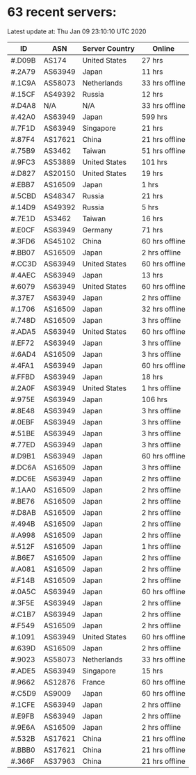# 63 recent servers:

Latest update at: Thu Jan 09 23:10:10 UTC 2020

| ID | ASN | Server Country | Online |
| -- | --- | -------------- | ------ |
| #.D09B | AS174 | United States | 27 hrs |
| #.2A79 | AS63949 | Japan | 11 hrs |
| #.1C9A | AS58073 | Netherlands | 33 hrs offline |
| #.15CF | AS49392 | Russia | 12 hrs |
| #.D4A8 | N/A | N/A | 33 hrs offline |
| #.42A0 | AS63949 | Japan | 599 hrs |
| #.7F1D | AS63949 | Singapore | 21 hrs |
| #.87F4 | AS17621 | China | 21 hrs offline |
| #.75B9 | AS3462 | Taiwan | 51 hrs offline |
| #.9FC3 | AS53889 | United States | 101 hrs |
| #.D827 | AS20150 | United States | 19 hrs |
| #.EBB7 | AS16509 | Japan | 1 hrs |
| #.5CBD | AS48347 | Russia | 21 hrs |
| #.14D9 | AS49392 | Russia | 5 hrs |
| #.7E1D | AS3462 | Taiwan | 16 hrs |
| #.E0CF | AS63949 | Germany | 71 hrs |
| #.3FD6 | AS45102 | China | 60 hrs offline |
| #.BB07 | AS16509 | Japan | 2 hrs offline |
| #.CC3D | AS63949 | United States | 60 hrs offline |
| #.4AEC | AS63949 | Japan | 13 hrs |
| #.6079 | AS63949 | United States | 60 hrs offline |
| #.37E7 | AS63949 | Japan | 2 hrs offline |
| #.1706 | AS16509 | Japan | 32 hrs offline |
| #.748D | AS16509 | Japan | 3 hrs offline |
| #.ADA5 | AS63949 | United States | 60 hrs offline |
| #.EF72 | AS63949 | Japan | 3 hrs offline |
| #.6AD4 | AS16509 | Japan | 3 hrs offline |
| #.4FA1 | AS63949 | Japan | 60 hrs offline |
| #.FFBD | AS63949 | Japan | 18 hrs |
| #.2A0F | AS63949 | United States | 1 hrs offline |
| #.975E | AS63949 | Japan | 106 hrs |
| #.8E48 | AS63949 | Japan | 3 hrs offline |
| #.0EBF | AS63949 | Japan | 3 hrs offline |
| #.51BE | AS63949 | Japan | 3 hrs offline |
| #.77ED | AS63949 | Japan | 3 hrs offline |
| #.D9B1 | AS63949 | Japan | 60 hrs offline |
| #.DC6A | AS16509 | Japan | 3 hrs offline |
| #.DC6E | AS63949 | Japan | 2 hrs offline |
| #.1AA0 | AS16509 | Japan | 2 hrs offline |
| #.BE76 | AS16509 | Japan | 2 hrs offline |
| #.D8AB | AS16509 | Japan | 2 hrs offline |
| #.494B | AS16509 | Japan | 2 hrs offline |
| #.A998 | AS16509 | Japan | 2 hrs offline |
| #.512F | AS16509 | Japan | 1 hrs offline |
| #.B6E7 | AS16509 | Japan | 2 hrs offline |
| #.A081 | AS16509 | Japan | 2 hrs offline |
| #.F14B | AS16509 | Japan | 2 hrs offline |
| #.0A5C | AS63949 | Japan | 60 hrs offline |
| #.3F5E | AS63949 | Japan | 2 hrs offline |
| #.C1B7 | AS63949 | Japan | 2 hrs offline |
| #.F549 | AS16509 | Japan | 2 hrs offline |
| #.1091 | AS63949 | United States | 60 hrs offline |
| #.639D | AS16509 | Japan | 2 hrs offline |
| #.9023 | AS58073 | Netherlands | 33 hrs offline |
| #.ADE5 | AS63949 | Singapore | 15 hrs |
| #.9662 | AS12876 | France | 60 hrs offline |
| #.C5D9 | AS9009 | Japan | 60 hrs offline |
| #.1CFE | AS63949 | Japan | 2 hrs offline |
| #.E9FB | AS63949 | Japan | 2 hrs offline |
| #.9E6A | AS16509 | Japan | 2 hrs offline |
| #.532B | AS17621 | China | 21 hrs offline |
| #.BBB0 | AS17621 | China | 21 hrs offline |
| #.366F | AS37963 | China | 21 hrs offline |

